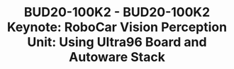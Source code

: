 ---
categories:
- BUD20
image:
  featured: 'true'
  path: https://static.linaro.org/connect/bud20/images/BUD20-100K2.png
session_id: BUD20-100K2
session_speakers:
- speaker_bio: Director 96Boards, Board of Director Autoware Foundation
  speaker_company: Linaro
  speaker_image: http://avatars.sched.co/4/6e/7349692/avatar.jpg.320x320px.jpg?baf
  speaker_name: Yang Zhang
  speaker_position: Director 96Boards, Board of Director Autoware Foundation
  speaker_role: speaker
- speaker_bio: Ravikumar Chakaravarthy is Sr. Director of Software at Xilinx Inc.
    He leads Open Source Software development at Xilinx including but not limited
    to Linux kernel, UBoot, OpenAMP, Xen, FreeRTOS, V4L, GStreamer, QEMU, Yocto, TVM/VTA
    etc. He is currently leading embedded software, AI/ML engines, virtualization,
    co-simulation, VCU and multimedia software, RFSoC, safety, security, platform
    management and driver development for Xilinx’s next generation MPSoC platforms.
    During two decades in the industry he has lead many projects in Embedded space
    spanning Data Centers, Storage, Aerospace and Defense, Wireless, Automotive, Multimedia
    and Imaging solutions.
  speaker_company: Xilinx
  speaker_image: http://avatars.sched.co/6/a8/10526819/avatar.jpg.320x320px.jpg?6ec
  speaker_name: Ravikumar Chakaravarthy
  speaker_position: Sr. Director Software
  speaker_role: speaker
session_track: Automotive
tag: session
tags: Automotive
title: 'BUD20-100K2 - BUD20-100K2 Keynote: RoboCar Vision Perception Unit: Using Ultra96
  Board and Autoware Stack'
---
